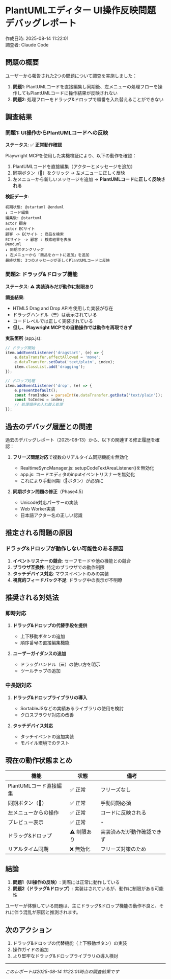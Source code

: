 # PlantUMLエディター UI操作反映問題 デバッグレポート

作成日時: 2025-08-14 11:22:01  
調査者: Claude Code

## 問題の概要

ユーザーから報告された2つの問題について調査を実施しました：

1. **問題1**: PlantUMLコードを直接編集し同期後、左メニューの処理フローを操作してもPlantUMLコードに操作結果が反映されない
2. **問題2**: 処理フローをドラッグ&ドロップで順番を入れ替えることができない

## 調査結果

### 問題1: UI操作からPlantUMLコードへの反映

**ステータス**: ✅ **正常動作確認**

Playwright MCPを使用した実機検証により、以下の動作を確認：

1. PlantUMLコードを直接編集（アクターとメッセージを追加）
2. 同期ボタン（🔄）をクリック → 左メニューに正しく反映
3. 左メニューから新しいメッセージを追加 → **PlantUMLコードに正しく反映される**

**検証データ**:
```
初期状態: @startuml @enduml
↓ コード編集
編集後: @startuml
actor 顧客
actor ECサイト
顧客 -> ECサイト : 商品を検索
ECサイト -> 顧客 : 検索結果を表示
@enduml
↓ 同期ボタンクリック
↓ 左メニューから「商品をカートに追加」を追加
最終状態: 3つのメッセージが正しくPlantUMLコードに反映
```

### 問題2: ドラッグ&ドロップ機能

**ステータス**: ⚠️ **実装済みだが動作に制限あり**

**調査結果**:
- HTML5 Drag and Drop APIを使用した実装が存在
- ドラッグハンドル（☰）は表示されている
- コードレベルでは正しく実装されている
- **但し、Playwright MCPでの自動操作では動作を再現できず**

**実装箇所** (app.js):
```javascript
// ドラッグ開始
item.addEventListener('dragstart', (e) => {
    e.dataTransfer.effectAllowed = 'move';
    e.dataTransfer.setData('text/plain', index);
    item.classList.add('dragging');
});

// ドロップ処理
item.addEventListener('drop', (e) => {
    e.preventDefault();
    const fromIndex = parseInt(e.dataTransfer.getData('text/plain'));
    const toIndex = index;
    // 処理順序の入れ替え処理
});
```

## 過去のデバッグ履歴との関連

過去のデバッグレポート（2025-08-13）から、以下の関連する修正履歴を確認：

1. **フリーズ問題対応**で複数のリアルタイム同期機能を無効化
   - RealtimeSyncManager.js: setupCodeTextAreaListener()を無効化
   - app.js: コードエディタのinputイベントリスナーを無効化
   - これにより手動同期（🔄ボタン）が必須に

2. **同期ボタン問題の修正**（Phase4.5）
   - Unicode対応パーサーの実装
   - Web Worker実装
   - 日本語アクター名の正しい認識

## 推定される問題の原因

### ドラッグ&ドロップが動作しない可能性のある原因

1. **イベントリスナーの競合**: セーフモードや他の機能との競合
2. **ブラウザ互換性**: 特定のブラウザでの動作制限
3. **タッチデバイス対応**: マウスイベントのみの実装
4. **視覚的フィードバック不足**: ドラッグ中の表示が不明瞭

## 推奨される対処法

### 即時対応

1. **ドラッグ&ドロップの代替手段を提供**
   - 上下移動ボタンの追加
   - 順序番号の直接編集機能

2. **ユーザーガイダンスの追加**
   - ドラッグハンドル（☰）の使い方を明示
   - ツールチップの追加

### 中長期対応

1. **ドラッグ&ドロップライブラリの導入**
   - SortableJSなどの実績あるライブラリの使用を検討
   - クロスブラウザ対応の改善

2. **タッチデバイス対応**
   - タッチイベントの追加実装
   - モバイル環境でのテスト

## 現在の動作状態まとめ

| 機能 | 状態 | 備考 |
|------|------|------|
| PlantUMLコード直接編集 | ✅ 正常 | フリーズなし |
| 同期ボタン（🔄） | ✅ 正常 | 手動同期必須 |
| 左メニューからの操作 | ✅ 正常 | コードに反映される |
| プレビュー表示 | ✅ 正常 | - |
| ドラッグ&ドロップ | ⚠️ 制限あり | 実装済みだが動作確認できず |
| リアルタイム同期 | ❌ 無効化 | フリーズ対策のため |

## 結論

1. **問題1（UI操作の反映）**: 実際には正常に動作している
2. **問題2（ドラッグ&ドロップ）**: 実装はされているが、動作に制限がある可能性

ユーザーが体験している問題は、主にドラッグ&ドロップ機能の動作不良と、それに伴う混乱が原因と推測されます。

## 次のアクション

1. ドラッグ&ドロップの代替機能（上下移動ボタン）の実装
2. 操作ガイドの追加
3. より堅牢なドラッグ&ドロップライブラリの導入検討

---
*このレポートは2025-08-14 11:22:01時点の調査結果です*